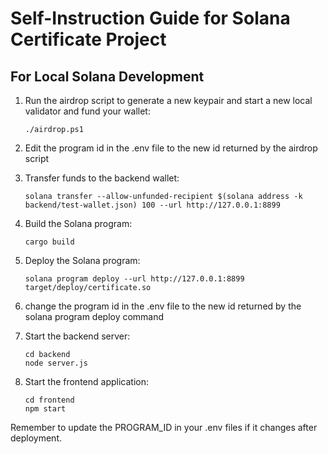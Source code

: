# Self-Instruction Guide for Solana Certificate Project

## For Local Solana Development

1. Run the airdrop script to generate a new keypair and start a new local validator and fund your wallet:
   ```
   ./airdrop.ps1
   ```
2. Edit the program id in the .env file to the new id returned by the airdrop script

2. Transfer funds to the backend wallet:
   ```
   solana transfer --allow-unfunded-recipient $(solana address -k backend/test-wallet.json) 100 --url http://127.0.0.1:8899
   ```

3. Build the Solana program:
   ```
   cargo build
   ```

4. Deploy the Solana program:
   ```
   solana program deploy --url http://127.0.0.1:8899 target/deploy/certificate.so
   ```
5. change the program id in the .env file to the new id returned by the solana program deploy command

5. Start the backend server:
   ```
   cd backend
   node server.js
   ```

6. Start the frontend application:
   ```
   cd frontend
   npm start
   ```

Remember to update the PROGRAM_ID in your .env files if it changes after deployment.